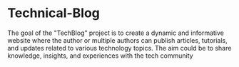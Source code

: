# Technical-Blog
The goal of the "TechBlog" project is to create a dynamic and informative website where the author or multiple authors can publish articles, tutorials, and updates related to various technology topics. The aim could be to share knowledge, insights, and experiences with the tech community
